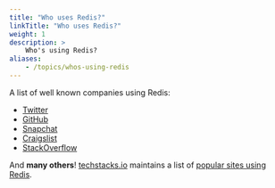 ```yaml
---
title: "Who uses Redis?"
linkTitle: "Who uses Redis?"
weight: 1
description: >
    Who's using Redis?
aliases:
    - /topics/whos-using-redis
---
```


A list of well known companies using Redis:

* [Twitter](http://www.infoq.com/presentations/Real-Time-Delivery-Twitter)
* [GitHub](https://github.com/blog/530-how-we-made-github-fast)
* [Snapchat](https://twitter.com/robustcloud/status/448503100056535040)
* [Craigslist](http://blog.zawodny.com/2011/02/26/redis-sharding-at-craigslist/)
* [StackOverflow](http://meta.stackoverflow.com/questions/69164/does-stackoverflow-use-caching-and-if-so-how/69172)

And **many others**! [techstacks.io](http://techstacks.io) maintains a list of [popular sites using Redis](http://techstacks.io/tech/redis).
